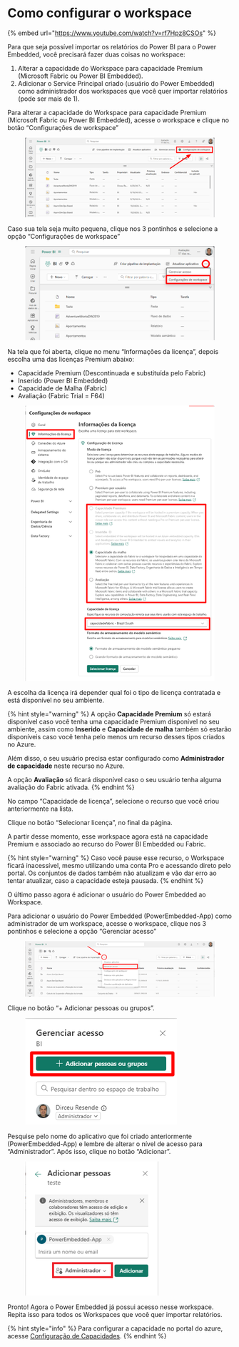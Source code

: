 # Como configurar o workspace

{% embed url="https://www.youtube.com/watch?v=rf7Hpz8CSOs" %}

Para que seja possível importar os relatórios do Power BI para o Power Embedded, você precisará fazer duas coisas no workspace:

1. Alterar a capacidade do Workspace para capacidade Premium (Microsoft Fabric ou Power BI Embedded).
2. Adicionar o Service Principal criado (usuário do Power Embedded) como administrador dos workspaces que você quer importar relatórios (pode ser mais de 1).

Para alterar a capacidade do Workspace para capacidade Premium (Microsoft Fabric ou Power BI Embedded), acesse o workspace e clique no botão “Configurações de workspace”

<figure><img src="../../.gitbook/assets/image (7).png" alt=""><figcaption></figcaption></figure>

Caso sua tela seja muito pequena, clique nos 3 pontinhos e selecione a opção “Configurações de workspace”

<figure><img src="../../.gitbook/assets/image (1) (1) (1) (1) (1) (1) (1) (1) (1).png" alt=""><figcaption></figcaption></figure>



Na tela que foi aberta, clique no menu “Informações da licença”, depois escolha uma das licenças Premium abaixo:

* Capacidade Premium (Descontinuada e substituída pelo Fabric)
* Inserido (Power BI Embedded)
* Capacidade de Malha (Fabric)
* Avaliação (Fabric Trial = F64)

<figure><img src="../../.gitbook/assets/image (369).png" alt=""><figcaption></figcaption></figure>

A escolha da licença irá depender qual foi o tipo de licença contratada e está disponível no seu ambiente.

{% hint style="warning" %}
A opção **Capacidade Premium** só estará disponível caso você tenha uma capacidade Premium disponível no seu ambiente, assim como **Inserido** e **Capacidade de malha** também só estarão disponíveis caso você tenha pelo menos um recurso desses tipos criados no Azure.

Além disso, o seu usuário precisa estar configurado como **Administrador de capacidade** neste recurso no Azure.

A opção **Avaliação** só ficará disponível caso o seu usuário tenha alguma avaliação do Fabric ativada.
{% endhint %}

No campo “Capacidade de licença”, selecione o recurso que você criou anteriormente na lista.

Clique no botão “Selecionar licença”, no final da página.

A partir desse momento, esse workspace agora está na capacidade Premium e associado ao recurso do Power BI Embedded ou Fabric.

{% hint style="warning" %}
Caso você pause esse recurso, o Workspace ficará inacessível, mesmo utilizando uma conta Pro e acessando direto pelo portal. Os conjuntos de dados também não atualizam e vão dar erro ao tentar atualizar, caso a capacidade esteja pausada.
{% endhint %}



O último passo agora é adicionar o usuário do Power Embedded ao Workspace.

Para adicionar o usuário do Power Embedded (PowerEmbedded-App) como administrador de um workspace, acesse o workspace, clique nos 3 pontinhos e selecione a opção “Gerenciar acesso”

<figure><img src="../../.gitbook/assets/image (2) (1) (1) (1) (1).png" alt=""><figcaption></figcaption></figure>

Clique no botão “+ Adicionar pessoas ou grupos”.

<div align="left"><figure><img src="../../.gitbook/assets/image (3) (1) (1) (1).png" alt=""><figcaption></figcaption></figure></div>

Pesquise pelo nome do aplicativo que foi criado anteriormente (PowerEmbedded-App) e lembre de alterar o nível de acesso para “Administrador”. Após isso, clique no botão “Adicionar”.

<div align="left"><figure><img src="../../.gitbook/assets/image (4) (1) (1).png" alt=""><figcaption></figcaption></figure></div>

Pronto! Agora o Power Embedded já possui acesso nesse workspace. Repita isso para todos os Workspaces que você quer importar relatórios.

{% hint style="info" %}
Para configurar a capacidade no portal do azure, acesse [Configuração de Capacidades](../artefatos/capacidades/).
{% endhint %}
